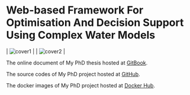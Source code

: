# Web-based Framework For Optimisation And Decision Support Using Complex Water Models

| ![cover1](https://raw.githubusercontent.com/quanpan302/phd/master/thesis/cover1.jpg) |
| ![cover2](https://raw.githubusercontent.com/quanpan302/phd/master/thesis/cover2.jpg) |

The online document of My PhD thesis hosted at [GitBook](https://quanpan302.gitbooks.io/phd-thesis/).

The source codes of My PhD project hosted at [GitHub](https://github.com/quanpan302/phd).

The docker images of My PhD project hosted at [Docker Hub](https://hub.docker.com/r/quanpan302/phd/).

